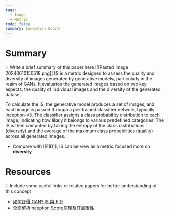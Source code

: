 ```yaml
---
tags:
  - Image
  - Metric
todo: false
summary: Inception Score
---
```

# Summary
💡 Write a brief summary of this paper here
![[Pasted image 20240610150518.png]]
IS is a metric designed to assess the quality and diversity of images generated by generative models, particularly in the realm of GANs. It evaluates the generated images based on two key aspects: the quality of individual images and the diversity of the generated dataset.

To calculate the IS, the generative model produces a set of images, and each image is passed through a pre-trained classifier network, typically Inception-v3. The classifier assigns a class probability distribution to each image, indicating how likely it belongs to various predefined categories. The IS is then computed by taking the entropy of the class distributions (diversity) and the average of the maximum class probabilities (quality) across all generated images. 

- Compare with [[FID]], IS can be view as a metric focused more on **diversity**
# Resources
💡 Include some useful links or related papers for better understanding of this concept
- [如何評價 GAN? IS 與 FID](https://blog.csdn.net/qq_27261889/article/details/86483505)
- [全面解析Inception Score原理及其局限性](https://www.jiqizhixin.com/articles/2019-01-10-18)